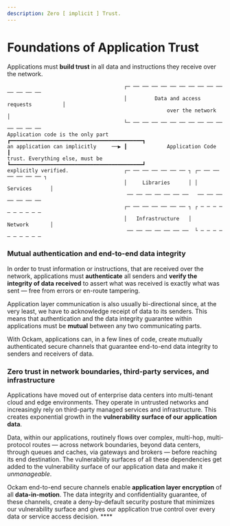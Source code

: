 ```yaml
---
description: Zero [ implicit ] Trust.
---
```


# Foundations of Application Trust

Applications must **build trust** in all data and instructions they receive over the network.

```
                                      ┌─ ── ── ── ── ── ── ── ── ── ── ── ── ── ── 
                                      │         Data and access requests          │
                                                    over the network              │
                                      └─ ── ── ── ── ── ── ── ── ── ── ── ── ── ── 
Application code is the only part     ┏━━━━━━━━━━━━━━━━━━━━━━━━━━━━━━━━━━━━━━━━━━━┓
an application can implicitly     ──▶ ┃             Application Code              ┃
trust. Everything else, must be       ┗━━━━━━━━━━━━━━━━━━━━━━━━━━━━━━━━━━━━━━━━━━━┛
explicitly verified.                  ┌─ ── ── ── ── ── ── ┐ ┌─ ── ── ── ── ── ── ┐
                                      │     Libraries      │ │      Services      │
                                       ── ── ── ── ── ── ──   ── ── ── ── ── ── ── 
                                      ┌─ ── ── ── ── ── ── ┐ ┌ ─ ─ ─ ─ ─ ─ ─ ─ ─ ─ 
                                      │   Infrastructure   │        Network       │
                                       ── ── ── ── ── ── ──  └ ─ ─ ─ ─ ─ ─ ─ ─ ─ ─ 
```

### **Mutual authentication and end-to-end data integrity**

In order to trust information or instructions, that are received over the network, applications must **authenticate** all senders and **verify the integrity of data** **received** to assert what was received is exactly what was sent — free from errors or en-route tampering.

Application layer communication is also usually bi-directional since, at the very least, we have to acknowledge receipt of data to its senders. This means that authentication and the data integrity guarantee within applications must be **mutual** between any two communicating parts.

With Ockam, applications can, in a few lines of code, create mutually authenticated secure channels that guarantee end-to-end data integrity to senders and receivers of data.

### **Zero trust in network boundaries,** third-party services, and infrastructure

Applications have moved out of enterprise data centers into multi-tenant cloud and edge environments. They operate in untrusted networks and increasingly rely on third-party managed services and infrastructure. This creates exponential growth in the **vulnerability surface of our application data**.

Data, within our applications, routinely flows over complex, multi-hop, multi-protocol routes — across network boundaries, beyond data centers, through queues and caches, via gateways and brokers — before reaching its end destination. The vulnerability surfaces of all these dependencies get added to the vulnerability surface of our application data and make it _unmanageable_.

Ockam end-to-end secure channels enable **application layer encryption** of all **data-in-motion**. The data integrity and confidentiality guarantee, of these channels, create a deny-by-default security posture that minimizes our vulnerability surface and gives our application true control over every data or service access decision. ****&#x20;

